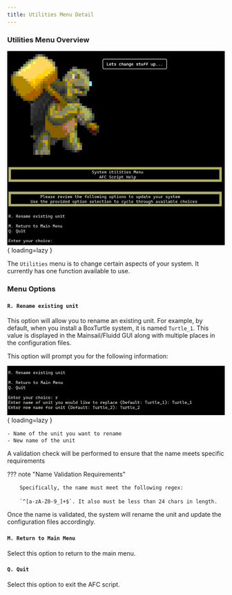 ```yaml
---
title: Utilities Menu Detail
---
```

### Utilities Menu Overview

![Utilities Menu](../assets/images/utilities_menu.png){ loading=lazy }

The `Utilities` menu is to change certain aspects of your system. It currently has one function available to use.

### Menu Options

#### `R. Rename existing unit`

This option will allow you to rename an existing unit. For example, by default, when you install a BoxTurtle system,
it is named `Turtle_1`. This value is displayed in the Mainsail/Fluidd GUI along with multiple places in the 
configuration files.

This option will prompt you for the following information:

![Rename-detail](../assets/images/rename-detail.png){ loading=lazy }

    - Name of the unit you want to rename
    - New name of the unit

A validation check will be performed to ensure that the name meets specific requirements

??? note "Name Validation Requirements"

        Specifically, the name must meet the following regex:
        
        `^[a-zA-Z0-9_]+$`. It also must be less than 24 chars in length.

Once the name is validated, the system will rename the unit and update the configuration files accordingly. 

#### `M. Return to Main Menu`

Select this option to return to the main menu.

#### `Q. Quit`

Select this option to exit the AFC script.